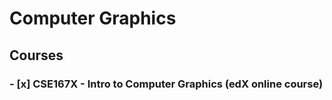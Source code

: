 # Computer Graphics

## Courses

### - [x] CSE167X - Intro to Computer Graphics (edX online course) 

